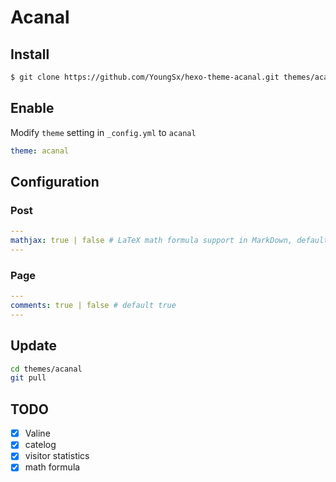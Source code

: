 # Acanal

## Install

``` bash
$ git clone https://github.com/YoungSx/hexo-theme-acanal.git themes/acanal
```

## Enable

Modify `theme` setting in `_config.yml` to `acanal`

``` yml
theme: acanal
```

## Configuration
### Post
```yml
---
mathjax: true | false # LaTeX math formula support in MarkDown, default false
---
```
### Page
```yml
---
comments: true | false # default true
---
```

## Update

``` bash
cd themes/acanal
git pull
```

## TODO

- [x] Valine
- [x] catelog
- [x] visitor statistics
- [x] math formula